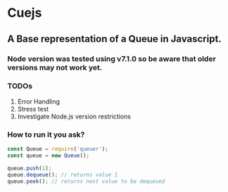# Cuejs
## A Base representation of a Queue in Javascript.
### Node version was tested using v7.1.0 so be aware that older versions may not work yet.


### TODOs
  1. Error Handling
  2. Stress test
  3. Investigate Node.js version restrictions

### How to run it you ask?
```Javascript
const Queue = require('queuer');
const queue = new Queue();

queue.push(1);
queue.dequeue(); // returns value 1
queue.peek(); // returns next value to be dequeued

``` 

